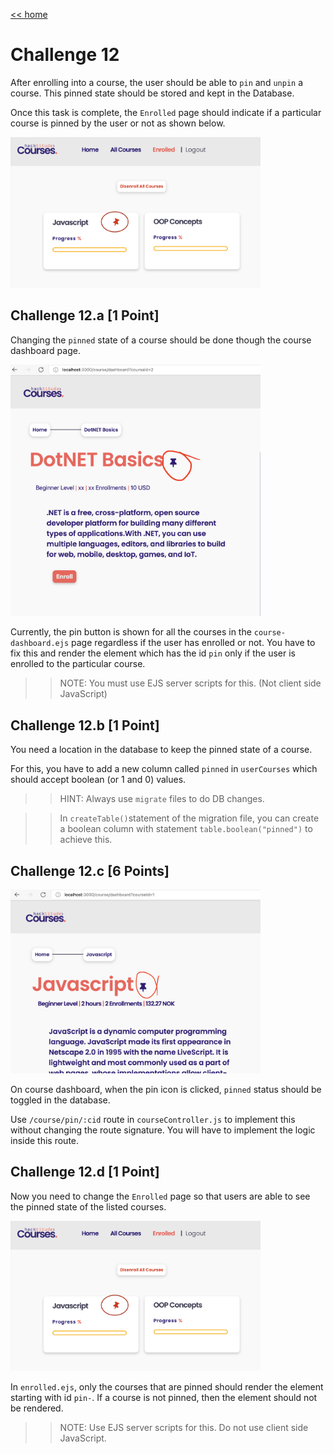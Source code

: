 [<< home](./README.md)

# Challenge 12

After enrolling into a course, the user should be able to `pin` and `unpin` a course. This pinned state should be stored and kept in the Database.

Once this task is complete, the `Enrolled` page should indicate if a particular course is pinned by the user or not as shown below.

<img src="./images/12_1.png" width="400">

## Challenge 12.a [1 Point]

Changing the `pinned` state of a course should be done though the course dashboard page.

<img src="./images/12a1.png " width="400">

Currently, the pin button is shown for all the courses in the `course-dashboard.ejs` page regardless if the user has enrolled or not. You have to fix this and render the element which has the id `pin` only if the user is enrolled to the particular course.

>> NOTE: You must use EJS server scripts for this. (Not client side JavaScript)

## Challenge 12.b [1 Point]

You need a location in the database to keep the pinned state of a course.

For this, you have to add a new column called `pinned` in `userCourses` which should accept boolean (or 1 and 0) values.

>>HINT: Always use `migrate` files to do DB changes. 

>>In `createTable()`statement of the migration file, you can create a boolean column with statement `table.boolean("pinned")` to achieve this.

## Challenge 12.c [6 Points]

<img src="./images/12c1.png" width="400">

On course dashboard, when the pin icon is clicked, `pinned` status should be toggled in the database.

Use `/course/pin/:cid` route in `courseController.js` to implement this without changing the route signature. You will have to implement the logic inside this route.

## Challenge 12.d [1 Point]

Now you need to change the `Enrolled` page so that users are able to see the pinned state of the listed courses.

<img src="./images/12_1.png" width="400">

In `enrolled.ejs`, only the courses that are pinned should render the element starting with id `pin-`. If a course is not pinned, then the element should not be rendered.

>> NOTE: Use EJS server scripts for this. Do not use client side JavaScript.
